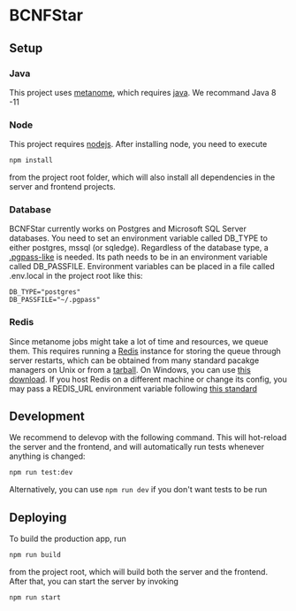 # BCNFStar

## Setup

### Java

This project uses [metanome](https://github.com/sekruse/metanome-cli), which requires [java](https://www.java.com/de/download/manual.jsp). We recommand Java 8 -11

### Node

This project requires [nodejs](https://nodejs.org/en/download/). After installing node, you need to execute

```bash
npm install
```

from the project root folder, which will also install all dependencies in the server and frontend projects.

### Database

BCNFStar currently works on Postgres and Microsoft SQL Server databases. You need to set an environment variable called DB_TYPE to either postgres, mssql (or sqledge). Regardless of the database type, a [.pgpass-like](https://www.postgresql.org/docs/9.3/libpq-pgpass.html) is needed. Its path needs to be in an environment variable called DB_PASSFILE. Environment variables can be placed in a file called .env.local in the project root like this:

```dotenv
DB_TYPE="postgres"
DB_PASSFILE="~/.pgpass"
```

### Redis

Since metanome jobs might take a lot of time and resources, we queue them. This requires running a [Redis](https://redis.io/) instance for storing the queue through server restarts, which can be obtained from many standard pacakge managers on Unix or from a [tarball](https://redis.io/download). On Windows, you can use [this download](https://github.com/zkteco-home/redis-windows). If you host Redis on a different machine or change its config, you may pass a REDIS_URL environment variable following [this standard](https://metacpan.org/pod/URI::redis)

## Development

We recommend to delevop with the following command. This will hot-reload the server and the frontend, and will automatically run tests whenever anything is changed:

```bash
npm run test:dev
```

Alternatively, you can use `npm run dev` if you don't want tests to be run

## Deploying

To build the production app, run

```bash
npm run build
```

from the project root, which will build both the server and the frontend. After that, you can start the server by invoking

```bash
npm run start
```
